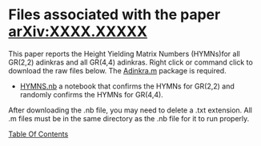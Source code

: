 # Files associated with the paper [arXiv:XXXX.XXXXX](https://arxiv.org/pdf/XXXX.XXXXX.pdf)
This paper reports the Height Yielding Matrix Numbers (HYMNs)for all GR(2,2) adinkras and all GR(4,4) adinkras. Right click or command click to download the raw files below. The [Adinkra.m](https://hepthools.github.io/Adinkra/) package is required.


* [HYMNS.nb](https://raw.githubusercontent.com/HEPTHools/Data/master/HYMNs/HYMNS.nb) a notebook that confirms the HYMNs for GR(2,2) and randomly confirms the HYMNs for GR(4,4).

After downloading the .nb file, you may need to delete a .txt extension. All .m files must be in the same directory as the .nb file for it to run properly.

[Table Of Contents](https://hepthools.github.io/Data/)
